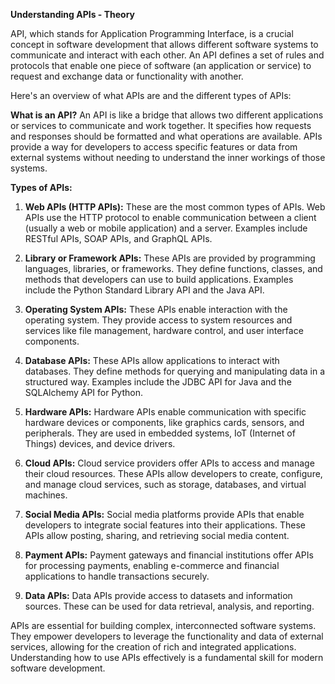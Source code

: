 **Understanding APIs - Theory**

API, which stands for Application Programming Interface, is a crucial concept in software development that allows different software systems to communicate and interact with each other. An API defines a set of rules and protocols that enable one piece of software (an application or service) to request and exchange data or functionality with another.

Here's an overview of what APIs are and the different types of APIs:

**What is an API?**
An API is like a bridge that allows two different applications or services to communicate and work together. It specifies how requests and responses should be formatted and what operations are available. APIs provide a way for developers to access specific features or data from external systems without needing to understand the inner workings of those systems.

**Types of APIs:**

1. **Web APIs (HTTP APIs):** These are the most common types of APIs. Web APIs use the HTTP protocol to enable communication between a client (usually a web or mobile application) and a server. Examples include RESTful APIs, SOAP APIs, and GraphQL APIs.

2. **Library or Framework APIs:** These APIs are provided by programming languages, libraries, or frameworks. They define functions, classes, and methods that developers can use to build applications. Examples include the Python Standard Library API and the Java API.

3. **Operating System APIs:** These APIs enable interaction with the operating system. They provide access to system resources and services like file management, hardware control, and user interface components.

4. **Database APIs:** These APIs allow applications to interact with databases. They define methods for querying and manipulating data in a structured way. Examples include the JDBC API for Java and the SQLAlchemy API for Python.

5. **Hardware APIs:** Hardware APIs enable communication with specific hardware devices or components, like graphics cards, sensors, and peripherals. They are used in embedded systems, IoT (Internet of Things) devices, and device drivers.

6. **Cloud APIs:** Cloud service providers offer APIs to access and manage their cloud resources. These APIs allow developers to create, configure, and manage cloud services, such as storage, databases, and virtual machines.

7. **Social Media APIs:** Social media platforms provide APIs that enable developers to integrate social features into their applications. These APIs allow posting, sharing, and retrieving social media content.

8. **Payment APIs:** Payment gateways and financial institutions offer APIs for processing payments, enabling e-commerce and financial applications to handle transactions securely.

9. **Data APIs:** Data APIs provide access to datasets and information sources. These can be used for data retrieval, analysis, and reporting.

APIs are essential for building complex, interconnected software systems. They empower developers to leverage the functionality and data of external services, allowing for the creation of rich and integrated applications. Understanding how to use APIs effectively is a fundamental skill for modern software development.